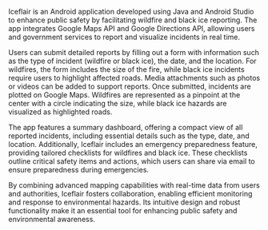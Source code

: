 Iceflair is an Android application developed using Java and Android Studio to enhance public safety by facilitating wildfire and black ice reporting. The app integrates Google Maps API and Google Directions API, allowing users and government services to report and visualize incidents in real time.

Users can submit detailed reports by filling out a form with information such as the type of incident (wildfire or black ice), the date, and the location. For wildfires, the form includes the size of the fire, while black ice incidents require users to highlight affected roads. Media attachments such as photos or videos can be added to support reports. Once submitted, incidents are plotted on Google Maps. Wildfires are represented as a pinpoint at the center with a circle indicating the size, while black ice hazards are visualized as highlighted roads.

The app features a summary dashboard, offering a compact view of all reported incidents, including essential details such as the type, date, and location. Additionally, Iceflair includes an emergency preparedness feature, providing tailored checklists for wildfires and black ice. These checklists outline critical safety items and actions, which users can share via email to ensure preparedness during emergencies.

By combining advanced mapping capabilities with real-time data from users and authorities, Iceflair fosters collaboration, enabling efficient monitoring and response to environmental hazards. Its intuitive design and robust functionality make it an essential tool for enhancing public safety and environmental awareness.
